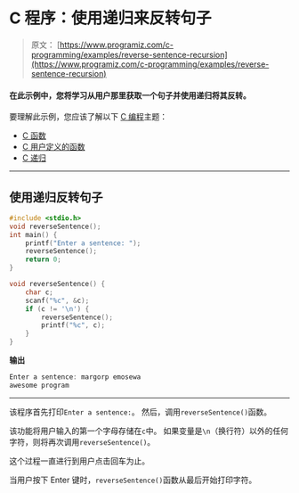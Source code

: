 # C 程序：使用递归来反转句子

> 原文： [https://www.programiz.com/c-programming/examples/reverse-sentence-recursion](https://www.programiz.com/c-programming/examples/reverse-sentence-recursion)

#### 在此示例中，您将学习从用户那里获取一个句子并使用递归将其反转。

要理解此示例，您应该了解以下 [C 编程](/c-programming "C tutorial")主题：

*   [C 函数](/c-programming/c-functions)
*   [C 用户定义的函数](/c-programming/c-user-defined-functions)
*   [C 递归](/c-programming/c-recursion)

* * *

## 使用递归反转句子

```c
#include <stdio.h>
void reverseSentence();
int main() {
    printf("Enter a sentence: ");
    reverseSentence();
    return 0;
}

void reverseSentence() {
    char c;
    scanf("%c", &c);
    if (c != '\n') {
        reverseSentence();
        printf("%c", c);
    }
} 
```

**输出**

```c
Enter a sentence: margorp emosewa
awesome program 
```

* * *

该程序首先打印`Enter a sentence:`。 然后，调用`reverseSentence()`函数。

该功能将用户输入的第一个字母存储在`c`中。 如果变量是`\n`（换行符）以外的任何字符，则将再次调用`reverseSentence()`。

这个过程一直进行到用户点击回车为止。

当用户按下 Enter 键时，`reverseSentence()`函数从最后开始打印字符。